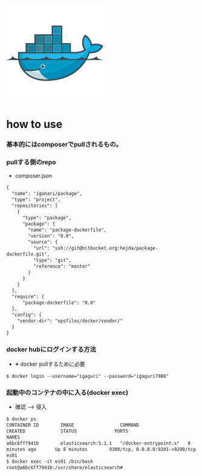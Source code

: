 ![](./icon.png)



# how to use

### 基本的にはcomposerでpullされるもの。

### pullする側のrepo

+ composer.json

```
{
  "name": "iganari/package",
  "type": "project",
  "repositories": [
    {
      "type": "package",
      "package": {
        "name": "package-dockerfile",
        "version": "0.0",
        "source": {
          "url": "ssh://git@bitbucket.org:hejda/package-dockerfile.git",
          "type": "git",
          "reference": "master"
        }
      }
    }
  ],
  "require": {
      "package-dockerfile": "0.0"
  },
  "config": {
    "vendor-dir": "opsfiles/docker/vendor/"
  }
}
```

### docker hubにログインする方法

+ ※ docker pullするために必要

```
$ docker login --username="igaguri" --password="igaguri7986"
```

### 起動中のコンテナの中に入る(docker exec)

+ 確認 --> 侵入

```
$ docker ps
CONTAINER ID        IMAGE                 COMMAND                  CREATED             STATUS              PORTS                              NAMES
a6bc6ff7941b        elasticsearch:5.1.1   "/docker-entrypoint.s"   8 minutes ago       Up 8 minutes        9300/tcp, 0.0.0.0:9201->9200/tcp   es01
$ docker exec -it es01 /bin/bash
root@a6bc6ff7941b:/usr/share/elasticsearch#
```
